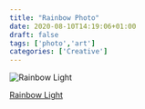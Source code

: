 ```yaml
---
title: "Rainbow Photo"
date: 2020-08-10T14:19:06+01:00
draft: false
tags: ['photo','art']
categories: ['Creative']
---
```


![Rainbow Light](https://live.staticflickr.com/65535/50154392968_9c8cca2caf_b.jpg)

[Rainbow Light](https://www.flickr.com/photos/doodle_m/50154392968)